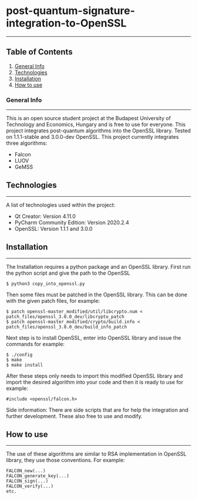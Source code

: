 # post-quantum-signature-integration-to-OpenSSL
***
## Table of Contents
1. [General Info](#general-info)
2. [Technologies](#technologies)
3. [Installation](#installation)
4. [How to use](#howtouse)
### General Info
***
This is an open source student project at the Budapest University of Technology and Economics, Hungary and is free to use for everyone. This project integrates post-quantum algorithms into the OpenSSL library. Tested on 1.1.1-stable and 3.0.0-dev OpenSSL. This project currently integrates three algorithms:
* Falcon
* LUOV
* GeMSS
## Technologies
***
A list of technologies used within the project:
* Qt Creator: Version 4.11.0
* PyCharm Community Edition: Version  2020.2.4
* OpenSSL: Version 1.1.1 and 3.0.0
## Installation
***
The Installation requires a python package and an OpenSSL library. First run the python script and give the path to the OpenSSL
```
$ python3 copy_into_openssl.py
```
Then some files must be patched in the OpenSSL library. This can be done with the given patch files, for example:
```
$ patch openssl-master_modified/util/libcrypto.num < patch_files/openssl_3.0.0_dev/libcrypto_patch
$ patch openssl-master_modified/crypto/build.info < patch_files/openssl_3.0.0_dev/build_info_patch
```
Next step is to install OpenSSL, enter into OpenSSL library and issue the commands for example:
```
$ ./config
$ make
$ make install
```
After these steps only needs to import this modified OpenSSL library and import the desired algorithm into your code and then it is ready to use for example:
```
#include <openssl/falcon.h>
```
Side information: There are side scripts that are for help the integration and further development. These also free to use and modify.
## How to use
***
The use of these algorithms are similar to RSA implementation in OpenSSL library, they use those conventions. For example:
```
FALCON_new(...)
FALCON_generate_key(...)
FALCON_sign(...)
FALCON_verify(...)
etc.
```
